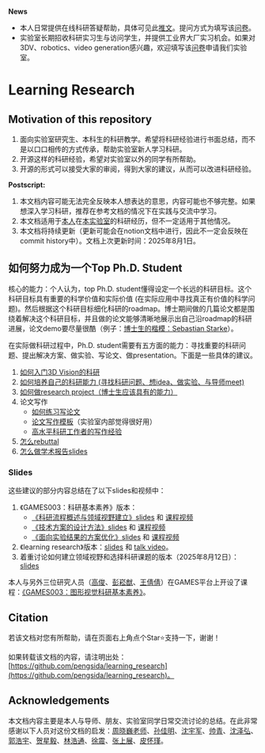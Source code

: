 **News**

* 本人日常提供在线科研答疑帮助，具体可见此[推文](https://mp.weixin.qq.com/s/dX5mEuHardVTRF-pWzXojA)。提问方式为填写该[问卷](https://docs.qq.com/form/page/DZkVZV1pYTnRMcEpM#/fill)。
* 实验室长期招收科研实习生与访问学生，并提供工业界大厂实习机会。如果对3DV、robotics、video generation感兴趣，欢迎填写该[问卷](https://docs.qq.com/form/page/DZkxUcXRteEhnWktK)申请我们实验室。

# Learning Research

## Motivation of this repository

1. 面向实验室研究生、本科生的科研教学。希望将科研经验进行书面总结，而不是以口口相传的方式传承，帮助实验室新人学习科研。
2. 开源这样的科研经验，希望对实验室以外的同学有所帮助。
3. 开源的形式可以接受大家的审阅，得到大家的建议，从而可以改进科研经验。

**Postscript:**
1. 本文档内容可能无法完全反映本人想表达的意思，内容可能也不够完整。如果想深入学习科研，推荐在参考文档的情况下在实践与交流中学习。
2. 本文档适用于[本人](https://pengsida.net/)在[本实验室](https://xzhou.me/)的科研经历，但不一定适用于其他情况。
3. 本文档将持续更新（更新可能会在notion文档中进行，因此不一定会反映在commit history中）。文档上次更新时间：2025年8月1日。

## 如何努力成为一个Top Ph.D. Student

<!-- 要做好这个科研经验总结，需要先回答一个问题：Top Ph.D. student具备哪些方面的能力？ -->

核心的能力：个人认为，top Ph.D. student懂得设定一个长远的科研目标。这个科研目标具有重要的科学价值和实际价值 (在实际应用中寻找真正有价值的科学问题)。然后根据这个科研目标细化科研的roadmap。博士期间做的几篇论文都是围绕着解决这个科研目标，并且做的论文能够清晰地展示出自己沿roadmap的科研进展，论文demo要尽量很酷（例子：[博士生的楷模：Sebastian Starke](https://pengsida.notion.site/Sebastian-Starke-1713fe292ff1808eb33be93ea2d79ad9?pvs=4)）。

在实际做科研过程中，Ph.D. student需要有五方面的能力：寻找重要的科研问题、提出解决方案、做实验、写论文、做presentation。下面是一些具体的建议。
1. [如何入门3D Vision的科研](./getting_started_in_research.md)
2. [如何培养自己的科研能力 (寻找科研问题、想idea、做实验、与导师meet)](./getting_advanced_in_research.md)
3. [如何做research project（博士生应该具有的能力）](https://pengsida.notion.site/research-project-b43507ef26d044bd888ac29f4736e116)
4. 论文写作
    - [如何练习写论文](https://pengsida.notion.site/c13c7e52aab64c1a8e3576b97fcb9851)
    - [论文写作模板](https://pengsida.notion.site/c1a22465a0fa4b15a12985223916048e)（实验室内部觉得很好用）
    - [高水平科研工作者的写作经验](https://pengsida.notion.site/74aef88b9187439fa4e301704f6eb49a)
5. [怎么rebuttal](https://pengsida.notion.site/rebuttal-af99ce47103e4917b6a5bd1fd4b3c022)
6. [怎么做学术报告slides](https://pengsida.notion.site/slides-810f02670691444f8c94cc3d5b76dcbc)

### Slides

这些建议的部分内容总结在了以下slides和视频中：
1. 《GAMES003：科研基本素养》版本：
   - [《科研流程概述与领域视野建立》slides](https://pengsida.net/games003/GAMES003_files/week_1.pdf) 和 [课程视频](https://www.bilibili.com/video/BV1RitTezEa9?p=1)
   - [《技术方案的设计方法》slides](https://pengsida.net/games003/GAMES003_files/week_3.pdf) 和 [课程视频](https://www.bilibili.com/video/BV1RitTezEa9?p=3)
   - [《面向实验结果的方案优化》slides](https://pengsida.net/games003/GAMES003_files/week_5.pdf) 和 [课程视频](https://www.bilibili.com/video/BV1RitTezEa9?p=5)
2. 《learning research》版本：[slides](https://pengsida.net/files/learning_research_v4.pdf) 和 [talk video](https://www.bilibili.com/video/BV1DA4m1V7D3/)。
3. 着重讨论如何建立领域视野和选择科研课题的版本（2025年8月12日）：[slides](https://pengsida.net/files/research_topic_selection.pdf)

本人与另外三位研究人员（[高俊](https://www.cs.toronto.edu/~jungao/)、[彭崧猷](https://pengsongyou.github.io/)、[王倩倩](https://qianqianwang68.github.io/)）在GAMES平台上开设了课程：[《GAMES003：图形视觉科研基本素养》](https://pengsida.net/games003/)。

## Citation

若该文档对您有所帮助，请在页面右上角点个Star⭐支持一下，谢谢！

如果转载该文档的内容，请注明出处：[https://github.com/pengsida/learning_research](https://github.com/pengsida/learning_research)。

## Acknowledgements

本文档内容主要是本人与导师、朋友、实验室同学日常交流讨论的总结。在此非常感谢以下人员对这份文档的启发：[周晓巍老师](https://xzhou.me/)、[孙佳明](https://jiamingsun.ml/)、[沈宇军](https://shenyujun.github.io/)、[帅青](https://chingswy.github.io/)、[沈泽弘](https://zehongs.github.io/)、[郭浩宇](https://github.com/ghy0324)、[贺星毅](https://github.com/hxy-123)、[林浩通](https://haotongl.github.io/)、[徐震](https://github.com/dendenxu)、[张上展](https://zhanghe3z.github.io/)、[皮怀瑾](https://github.com/phj128)。
